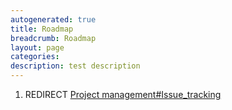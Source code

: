 ```yaml
---
autogenerated: true
title: Roadmap
breadcrumb: Roadmap
layout: page
categories: 
description: test description
---
```


1.  REDIRECT [Project management\#Issue\_tracking](Project_management#Issue_tracking )
